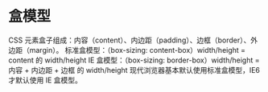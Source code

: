 # 盒模型

CSS 元素盒子组成：内容（content）、内边距（padding）、边框（border）、外边距（margin）。
标准盒模型：（box-sizing: content-box）width/height = content 的 width/height
IE 盒模型：（box-sizing: border-box）width/height = 内容 + 内边距 + 边框 的 width/height
现代浏览器基本默认使用标准盒模型，IE6 才默认使用 IE 盒模型。